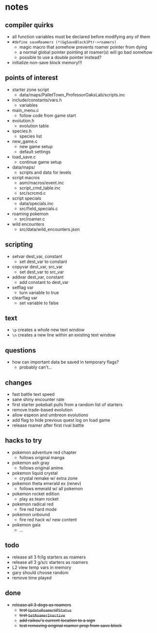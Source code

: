 # notes

## compiler quirks

- all function variables must be declared before modifying any of them
- `#define saveRoamers (*(&gSaveBlock1Ptr->roamers)`
  - magic macro that somehow prevents roamer pointer from dying
  - a normal global pointer pointing at roamer(s) will go bad somehow
  - possible to use a double pointer instead?
- initialize non-save block memory!!!

## points of interest

- starter zone script
  - data/maps/PalletTown_ProfessorOaksLab/scripts.inc
- include/constants/vars.h
  - variables
- main_menu.c
  - follow code from game start
- evolution.h
  - evolution table
- species.h
  - species list
- new_game.c
  - new game setup
  - default settings
- load_save.c
  - continue game setup
- data/maps/
  - scripts and data for levels
- script macros
  - asm/macros/event.inc
  - script_cmd_table.inc
  - src/scrcmd.c
- script specials
  - data/specials.inc
  - src/field_specials.c
- roaming pokemon
  - src/roamer.c
- wild encounters
  - src/data/wild_encounters.json

## scripting

- setvar dest_var, constant
  - set dest_var to constant
- copyvar dest_var, src_var
  - set dest_var to src_var
- addvar dest_var, constant
  - add constant to dest_var
- setflag var
  - turn variable to true
- clearflag var
  - set variable to false

## text

- `\p` creates a whole new text window
- `\n` creates a new line within an existing text window

## questions

- how can important data be saved in temporary flags?
  - probably can't...

## changes

- fast battle text speed
- sane shiny encounter rate
- first starter pokeball pulls from a random list of starters
- remove trade-based evolution
- allow espeon and umbreon evolutions
- add flag to hide previous quest log on load game
- release roamer after first rival battle

## hacks to try

- pokemon adventure red chapter
  - follows original manga
- pokemon ash gray
  - follows original anime
- pokemon liquid crystal
  - crystal remake w/ extra zone
- pokemon theta emerald ex (renev)
  - follows emerald w/ all pokemon
- pokemon rocket edition
  - play as team rocket
- pokemon radical red
  - fire red hard mode
- pokemon unbound
  - fire red hack w/ new content
- pokemon gaia
  - ...

## todo

- release all 3 fr/lg starters as roamers
- release all 3 g/s/c starters as roamers
- L2 view temp vars in memory
- gary should choose random
- remove time played

## done

- ~~release all 3 dogs as roamers~~
  - ~~test `UpdateRoamerHPStatus`~~
  - ~~test `SetRoamerInactive`~~
  - ~~add raikou's current location to a sign~~
  - ~~test removing original roamer prop from save block~~